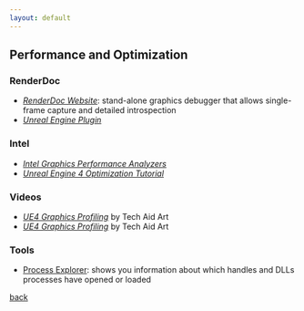 ```yaml
---
layout: default
---
```


## Performance and Optimization

### RenderDoc

* _[RenderDoc Website](https://renderdoc.org)_: stand-alone graphics debugger that allows single-frame capture and detailed introspection
* _[Unreal Engine Plugin](https://docs.unrealengine.com/en-US/TestingAndOptimization/PerformanceAndProfiling/RenderDoc/index.html)_

### Intel

* _[Intel Graphics Performance Analyzers](https://software.intel.com/content/www/us/en/develop/tools/graphics-performance-analyzers.html)_
* _[Unreal Engine 4 Optimization Tutorial](https://software.intel.com/content/www/us/en/develop/articles/unreal-engine-4-optimization-tutorial-part-1.html)_

### Videos

* _[UE4 Graphics Profiling](https://www.youtube.com/watch?v=H9Yb8Y2-Kng&list=PLF8ktr3i-U4A7vuQ6TXPr3f-bhmy6xM3S)_ by Tech Aid Art
* _[UE4 Graphics Profiling](https://www.youtube.com/watch?v=H9Yb8Y2-Kng&list=PLF8ktr3i-U4A7vuQ6TXPr3f-bhmy6xM3S)_ by Tech Aid Art

### Tools

* [Process Explorer](https://docs.microsoft.com/it-it/sysinternals/downloads/process-explorer): shows you information about which handles and DLLs processes have opened or loaded

[back](../)
